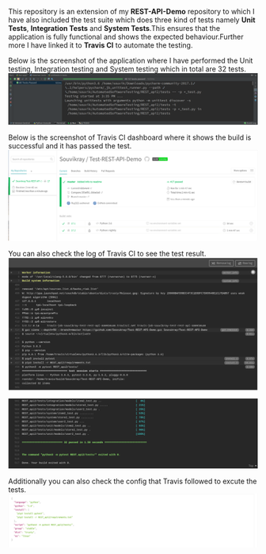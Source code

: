 This repository is an extension of my **REST-API-Demo** repository to which I have also included the test suite which does three kind of tests namely **Unit Tests**, **Integration Tests** and **System Tests**.This ensures that the application is fully functional and shows the expected behaviour.Further more I have linked it to **Travis CI** to automate the testing.

Below is the screenshot of the application where I have performed the Unit testing, Integration testing and System testing which in total are 32 tests.
![Alt text](https://github.com/Souvikray/Test-REST-API-Demo/blob/master/screenshot1.png?raw=true "Optional Title")

Below is the screenshot of Travis CI dashboard where it shows the build is successful and it has passed the test.
![Alt text](https://github.com/Souvikray/Test-REST-API-Demo/blob/master/screenshot5.png?raw=true "Optional Title")

You can also check the log of Travis CI to see the test result.
![Alt text](https://github.com/Souvikray/Test-REST-API-Demo/blob/master/screenshot2.png?raw=true "Optional Title")

![Alt text](https://github.com/Souvikray/Test-REST-API-Demo/blob/master/screenshot3.png?raw=true "Optional Title")

Additionally you can also check the config that Travis followed to excute the tests.
![Alt text](https://github.com/Souvikray/Test-REST-API-Demo/blob/master/screenshot4.png?raw=true "Optional Title")
